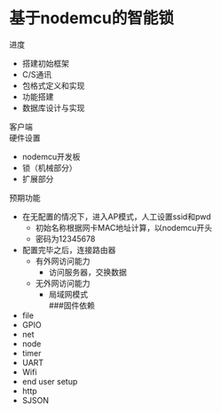 # 基于nodemcu的智能锁
进度
* 搭建初始框架
* C/S通讯
* 包格式定义和实现
* 功能搭建
* 数据库设计与实现

客户端   
硬件设置
* nodemcu开发板
* 锁（机械部分）
* 扩展部分

预期功能
* 在无配置的情况下，进入AP模式，人工设置ssid和pwd
    * 初始名称根据网卡MAC地址计算，以nodemcu开头
    * 密码为12345678
* 配置完毕之后，连接路由器
   * 有外网访问能力
       * 访问服务器，交换数据
	* 无外网访问能力
    	* 局域网模式 	
###固件依赖
* file
* GPIO
* net
* node
* timer
* UART
* Wifi
* end user setup
* http
* SJSON